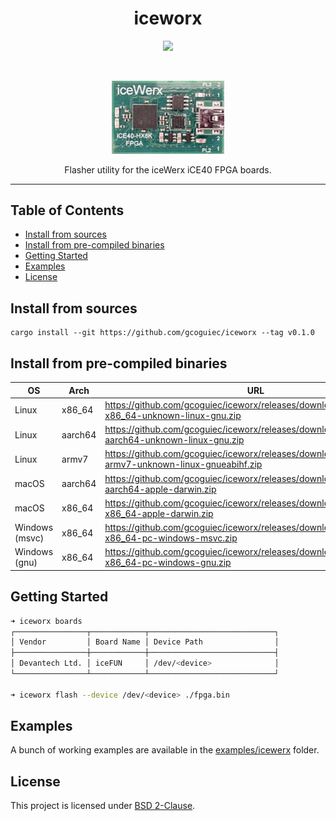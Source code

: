 <h1 align="center">iceworx</h1>
<p align="center">
  <a href="https://github.com/gcoguiec/iceworx/actions/workflows/ci.yml"><img src="https://github.com/gcoguiec/iceworx/actions/workflows/ci.yml/badge.svg" /></a>
</p>
<br>
<p align="center">
  <img src="https://raw.githubusercontent.com/gcoguiec/iceworx/main/.github/icewerx.png" width="180" alt=""/>
</p>

<p align="center">
  Flasher utility for the iceWerx iCE40 FPGA boards.
</p>

<hr>

## Table of Contents

- [Install from sources](#install-from-sources)
- [Install from pre-compiled binaries](#install-from-pre-compiled-binaries)
- [Getting Started](#getting-started)
- [Examples](#examples)
- [License](#license)

## Install from sources

```
cargo install --git https://github.com/gcoguiec/iceworx --tag v0.1.0
```

## Install from pre-compiled binaries

| OS             | Arch    | URL                                                                                                    |
| -------------- | ------- | ------------------------------------------------------------------------------------------------------ |
| Linux          | x86_64  | https://github.com/gcoguiec/iceworx/releases/download/latest/iceworx-x86_64-unknown-linux-gnu.zip      |
| Linux          | aarch64 | https://github.com/gcoguiec/iceworx/releases/download/latest/iceworx-aarch64-unknown-linux-gnu.zip     |
| Linux          | armv7   | https://github.com/gcoguiec/iceworx/releases/download/latest/iceworx-armv7-unknown-linux-gnueabihf.zip |
| macOS          | aarch64 | https://github.com/gcoguiec/iceworx/releases/download/latest/iceworx-aarch64-apple-darwin.zip          |
| macOS          | x86_64  | https://github.com/gcoguiec/iceworx/releases/download/latest/iceworx-x86_64-apple-darwin.zip           |
| Windows (msvc) | x86_64  | https://github.com/gcoguiec/iceworx/releases/download/latest/iceworx-x86_64-pc-windows-msvc.zip        |
| Windows (gnu)  | x86_64  | https://github.com/gcoguiec/iceworx/releases/download/latest/iceworx-x86_64-pc-windows-gnu.zip         |

## Getting Started

```bash
➜ iceworx boards
┌────────────────┬────────────┬────────────────────────────┐
│ Vendor         │ Board Name │ Device Path                │
├────────────────┼────────────┼────────────────────────────┤
│ Devantech Ltd. │ iceFUN     │ /dev/<device>              │
└────────────────┴────────────┴────────────────────────────┘

➜ iceworx flash --device /dev/<device> ./fpga.bin
```

## Examples

A bunch of working examples are available in the [examples/icewerx](https://github.com/gcoguiec/iceworx/tree/main/examples/icewerx) folder.

## License

This project is licensed under [BSD 2-Clause](https://spdx.org/licenses/BSD-2-Clause.html).
